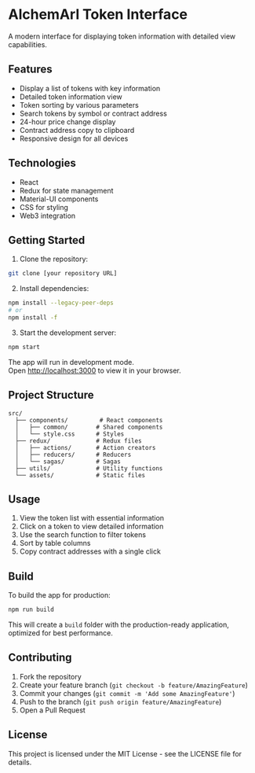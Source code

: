 # AlchemArl Token Interface

A modern interface for displaying token information with detailed view capabilities.

## Features

- Display a list of tokens with key information
- Detailed token information view
- Token sorting by various parameters
- Search tokens by symbol or contract address
- 24-hour price change display
- Contract address copy to clipboard
- Responsive design for all devices

## Technologies

- React
- Redux for state management
- Material-UI components
- CSS for styling
- Web3 integration

## Getting Started

1. Clone the repository:

```bash
git clone [your repository URL]
```

2. Install dependencies:

```bash
npm install --legacy-peer-deps
# or
npm install -f
```

3. Start the development server:

```bash
npm start
```

The app will run in development mode.\
Open [http://localhost:3000](http://localhost:3000) to view it in your browser.

## Project Structure

```
src/
  ├── components/         # React components
  │   ├── common/        # Shared components
  │   └── style.css      # Styles
  ├── redux/             # Redux files
  │   ├── actions/       # Action creators
  │   ├── reducers/      # Reducers
  │   └── sagas/         # Sagas
  ├── utils/             # Utility functions
  └── assets/            # Static files
```

## Usage

1. View the token list with essential information
2. Click on a token to view detailed information
3. Use the search function to filter tokens
4. Sort by table columns
5. Copy contract addresses with a single click

## Build

To build the app for production:

```bash
npm run build
```

This will create a `build` folder with the production-ready application, optimized for best performance.

## Contributing

1. Fork the repository
2. Create your feature branch (`git checkout -b feature/AmazingFeature`)
3. Commit your changes (`git commit -m 'Add some AmazingFeature'`)
4. Push to the branch (`git push origin feature/AmazingFeature`)
5. Open a Pull Request

## License

This project is licensed under the MIT License - see the LICENSE file for details.
